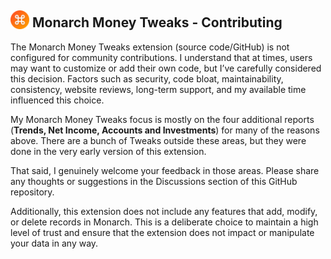 ##  <img src="/images/mt_icon128.png" style="margin-bottom:-3px; width:30px; height:30px;"/> Monarch Money Tweaks - Contributing

The Monarch Money Tweaks extension (source code/GitHub) is not configured for community contributions. I understand that at times, users may want to customize or add their own code, but I’ve carefully considered this decision. Factors such as security, code bloat, maintainability, consistency, website reviews, long-term support, and my available time influenced this choice.

My Monarch Money Tweaks focus is mostly on the four additional reports (**Trends, Net Income, Accounts and Investments**) for many of the reasons above.  There are a bunch of Tweaks outside these areas, but they were done in the very early version of this extension.

That said, I genuinely welcome your feedback in those areas. Please share any thoughts or suggestions in the Discussions section of this GitHub repository.

Additionally, this extension does not include any features that add, modify, or delete records in Monarch. This is a deliberate choice to maintain a high level of trust and ensure that the extension does not impact or manipulate your data in any way.
